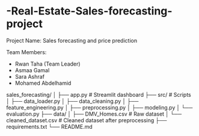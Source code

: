 # -Real-Estate-Sales-forecasting-project
Project Name: 
    Sales forecasting and price prediction

    
Team Members:
-    Rwan Taha (Team Leader)
-    Asmaa Gamal
-    Sara Ashraf
-    Mohamed Abdelhamid 


sales_forecasting/
│
├── app.py # Streamlit dashboard
├── src/ # Scripts
│ ├── data_loader.py
│ ├── data_cleaning.py
│ ├── feature_engineering.py
│ ├── preprocessing.py
│ ├── modeling.py
│ └── evaluation.py
├── data/
│ ├── DMV_Homes.csv # Raw dataset
│ └── cleaned_dataset.csv # Cleaned dataset after preprocessing
├── requirements.txt
└── README.md
